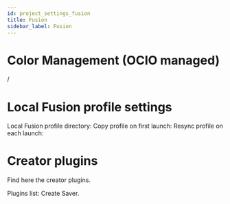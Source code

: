 ```yaml
---
id: project_settings_fusion
title: Fusion
sidebar_label: Fusion
---
```


# Color Management (OCIO managed)
/

# Local Fusion profile settings
Local Fusion profile directory: 
Copy profile on first launch:
Resync profile on each launch: 

# Creator plugins 
Find here the creator plugins.

Plugins list: Create Saver.